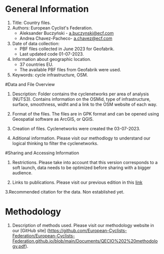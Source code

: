 # General Information
1. Title: Country files.
2. Authors: European Cyclist's Federation. 
    - Aleksander Buczyński - a.buczynski@ecf.com
    - Andrea Chavez-Pacheco- a.chavez@ecf.com
3. Date of data collection:
    - PBF files collected in June 2023 for Geofabrik.
    - Last updated code 01-07-2023.
4. Information about geographic location.
    - 37 countries EU.
    - The available PBF files from Geofabrik were used. 
5. Keywords:
   cycle infrastructure, OSM.

#Data and File Overview
1. Description:
Folder contains the cyclenetworks per area of analysis (NUTS3).
Contains information on the OSMid, type of infrastructure, surface, smoothness, widht and a link to the
OSM website of each way.
 
2. Format of the files.
The files are in GPK format and can be opened using Geospatial software as ArcGIS, or QGIS.

3. Creation of files.
Cyclenetworks were created the 03-07-2023.

4. Aditional information.
Please visit our methodlogy to understand our logical thinking to filter the cyclenetworks.

#Sharing and Accessing Information
1. Restrictions.
Please take into account that this version corresponds to a soft launch, data needs to be optimized before
sharing with a bigger audience.

2. Links to publications.
Please visit our previous edition in this [link](https://lookerstudio.google.com/u/0/reporting/81d2904d-7db5-4ed5-98e0-85af75b46577/page/p_qsvwe0yluc)

3.Recommended citation for the data.
Non established yet.

# Methodology
1. Description of methods used.
Please visit our methodology website in our [GitHub site] (https://github.com/European-Cyclists-Federation/European-Cyclists-Federation.github.io/blob/main/Documents/QECIO%202%20methodology.pdf).
